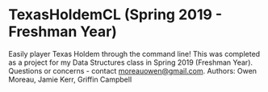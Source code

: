 # TexasHoldemCL (Spring 2019 - Freshman Year)
Easily player Texas Holdem through the command line! This was completed as a project for my Data Structures class in Spring 2019 (Freshman Year). Questions or concerns - contact moreauowen@gmail.com. Authors: Owen Moreau, Jamie Kerr, Griffin Campbell
